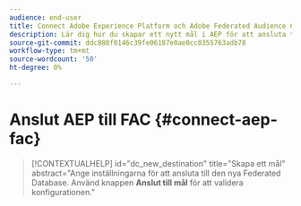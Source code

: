 ```yaml
---
audience: end-user
title: Connect Adobe Experience Platform och Adobe Federated Audience Composition add-on
description: Lär dig hur du skapar ett nytt mål i AEP för att ansluta till FAC
source-git-commit: ddc880f0146c39fe06187e0ae0cc0355763adb78
workflow-type: tm+mt
source-wordcount: '50'
ht-degree: 0%

---
```


# Anslut AEP till FAC {#connect-aep-fac}


>[!CONTEXTUALHELP]
>id="dc_new_destination"
>title="Skapa ett mål"
>abstract="Ange inställningarna för att ansluta till den nya Federated Database. Använd knappen **Anslut till mål** för att validera konfigurationen."



